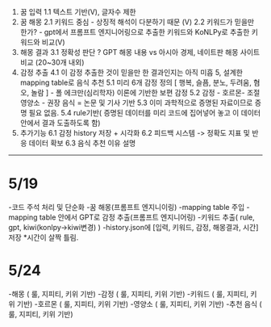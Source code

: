 1. 꿈 입력
   1.1 텍스트 기반(V), 글자수 제한
2. 꿈 해몽
   2.1 키워드 중심 - 상징적 해석이 다분하기 때문 (V)
   2.2 키워드가 믿을만 한가? - gpt에서 프롬프트 엔지니어링으로 추출한 키워드와 KoNLPy로 추출한 키워드와 비교(V)
3. 해몽 결과
   3.1 정확성 판단 ? GPT 해몽 내용 vs 아시아 경제, 네이트판 해몽 사이트 비교 (20~30개 내외)
4. 감정 추출
   4.1 이 감정 추출한 것이 믿을만 한 결과인지는 아직 미흡
   5, 설계한 mapping table로 음식 추천
   5.1 미리 6개 감정 정의 [ 행복, 슬픔, 분노, 두려움, 혐오, 놀람 ] - 폴 에크만(심리학자) 이론에 기반한 보편 감정
   5.2 감정 - 호르몬- 조절 영양소 - 권장 음식 = 논문 및 기사 기반
   5.3 이미 과학적으로 증명된 자료이므로 증명 필요 없음.
   5.4 rule기반( 증명된 데이터를 미리 코드에 집어넣어 놓고 이 데이터 안에서 결과 도출하도록 함)
5. 추가기능
   6.1 감정 history 저장 + 시각화
   6.2 피드백 시스템 -> 정확도 지표 및 반응 데이터 확보
   6.3 음식 추천 이유 설명

---

# 5/19

-코드 주석 처리 및 단순화 -꿈 해몽(프롬프트 엔지니이링)
-mapping table 주입
-mapping table 안에서 GPT로 감정 추출(프롬프트 엔지니어링) -키워드 추출( rule, gpt, kiwi(konlpy->kiwi변경) )
-history.json에 [입력, 키워드, 감정, 해몽결과, 시간] 저장 \*시간이 살짝 틀림.

# 5/24

-해몽 ( 룰, 지피티, 키위 기반) -감정 ( 룰, 지피티, 키위 기반) -키워드 ( 룰, 지피티, 키위 기반) -호르몬 ( 룰, 지피티, 키위 기반) -영양소 ( 룰, 지피티, 키위 기반) -추천 음식 ( 룰, 지피티, 키위 기반)
